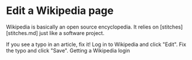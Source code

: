 # Edit a Wikipedia page

Wikipedia is basically an open source encyclopedia.  It relies on
[stitches][stitches.md] just like a software project.

If you see a typo in an article, fix it!  Log in to Wikipedia and click "Edit".  Fix the typo and click "Save".
Getting a Wikipedia login 
